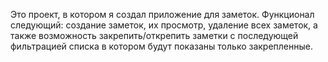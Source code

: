 Это проект, в котором я создал приложение для заметок. 
Функционал следующий: создание заметок, их просмотр, удаление всех заметок, а также возможность закрепить/открепить заметки с последующей фильтрацией списка
в котором будут показаны только закрепленные.
